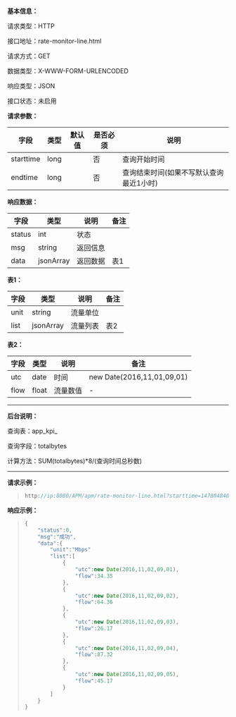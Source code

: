 **基本信息：**

请求类型：HTTP

接口地址：rate-monitor-line.html

请求方式：GET

数据类型：X-WWW-FORM-URLENCODED

响应类型：JSON

接口状态：未启用

**请求参数：**

| **字段** | **类型** | **默认值** | **是否必须** | **说明** |
| --- | --- | --- | --- | --- |
| starttime | long |  | 否 | 查询开始时间 |
| endtime | long |  | 否 | 查询结束时间\(如果不写默认查询最近1小时\) |

**响应数据：**

| **字段** | **类型** | **说明** | **备注** |
| --- | --- | --- | --- |
| status | int | 状态 |  |
| msg | string | 返回信息 |  |
| data | jsonArray | 返回数据 | 表1 |

**表1：**

| **字段** | **类型** | **说明** | **备注** |
| --- | --- | --- | --- |
| unit | string | 流量单位 |  |
| list | jsonArray | 流量列表 | 表2 |

**表2：**

| **字段** | **类型** | **说明** | **备注** |
| --- | --- | --- | --- |
| utc | date | 时间 | new Date\(2016,11,01,09,01\) |
| flow | float | 流量数值 | - |

---

**后台说明：**

查询表：app\_kpi\_

查询字段：totalbytes

计算方法：SUM\(totalbytes\)\*8\/\(查询时间总秒数\)

---

**请求示例：**

> ```js
> http://ip:8080/APM/apm/rate-monitor-line.html?starttime=1478048400&endtime=1478052000
> ```

**响应示例：**

> ```js
> {
>     "status":0,
>     "msg":"成功",
>     "data":{
>         "unit":"Mbps"
>         "list":[
>             {
>                 "utc":new Date(2016,11,02,09,01),
>                 "flow":34.35
>             },
>             {
>                 "utc":new Date(2016,11,02,09,02),
>                 "flow":64.36
>             },
>             {
>                 "utc":new Date(2016,11,02,09,03),
>                 "flow":26.17
>             },
>             {
>                 "utc":new Date(2016,11,02,09,04),
>                 "flow":87.32
>             },
>             {
>                 "utc":new Date(2016,11,02,09,05),
>                 "flow":45.17
>             }
>         ]
>     }
> }
> ```

